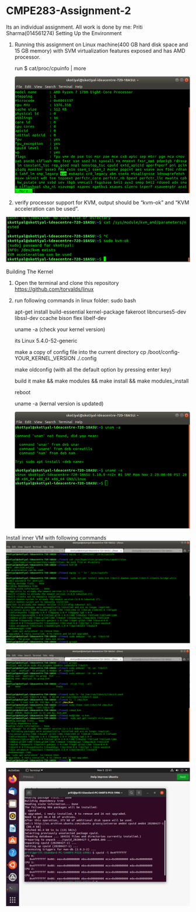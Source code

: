 
# CMPE283-Assignment-2
Its an individual assignment. All work is done by me: Priti Sharma(014561274)
Setting Up the Environment
1.	Running this assignment on Linux machine(400 GB hard disk space and 15 GB memory) with SVM virtualization features exposed
     and has AMD processor.
     
     run $ cat/proc/cpuinfo | more

     ![image 1](./temp/svm.png?raw=true )

2. verify processor support for KVM, output should be “kvm-ok” and “KVM acceleration can be used”.

![image 1](./temp/kvm.png?raw=true )

Building The Kernel 
1.	Open the terminal and clone this repository  https://github.com/torvalds/linux 
2.	run following commands in linux folder:
     sudo bash
    
     apt-get install build-essential kernel-package fakeroot libncurses5-dev libssl-dev ccache bison flex libelf-dev
     
     uname -a   (check your kernel version)
     
     its Linux 5.4.0-52-generic
    
    
    make a copy of config file into the current directory cp /boot/config-YOUR_KERNEL_VERSION ./.config
    
    make oldconfig (with all the default option by pressing enter key)
    
    build it make && make modules && make install && make modules_install
    
    reboot
    
    uname -a   (kernal version is updated)
    
    ![image 1](./temp/uname.png?raw=true )
    
Install inner VM with following commands
 ![image 1](./temp/innerVM.png?raw=true )
 
 ![image 1](./temp/innervm1.png?raw=true )
 
 ![image 1](./temp/cpuid-output.png?raw=true )

